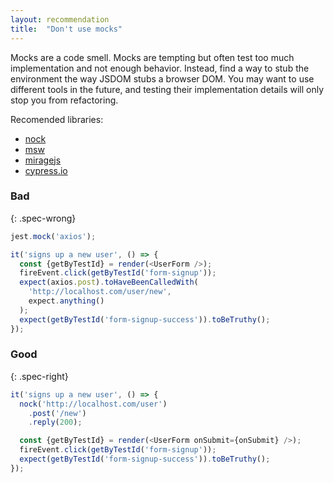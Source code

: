 ```yaml
---
layout: recommendation
title:  "Don't use mocks"
---
```

Mocks are a code smell. Mocks are tempting but often test too much
implementation and not enough behavior. Instead, find a way to stub the
environment the way JSDOM stubs a browser DOM. You may want to use different
tools in the future, and testing their implementation details will only stop you
from refactoring.

Recomended libraries:

* [nock](https://github.com/nock/nock)
* [msw](https://mswjs.io/)
* [miragejs](https://miragejs.com/)
* [cypress.io](https://docs.cypress.io/guides/guides/network-requests.htm)

### Bad
{: .spec-wrong}

```javascript
jest.mock('axios');

it('signs up a new user', () => {
  const {getByTestId} = render(<UserForm />);
  fireEvent.click(getByTestId('form-signup'));
  expect(axios.post).toHaveBeenCalledWith(
    'http://localhost.com/user/new',
    expect.anything()
  );
  expect(getByTestId('form-signup-success')).toBeTruthy();
});
```

### Good
{: .spec-right}

```javascript
it('signs up a new user', () => {
  nock('http://localhost.com/user')
    .post('/new')
    .reply(200);

  const {getByTestId} = render(<UserForm onSubmit={onSubmit} />);
  fireEvent.click(getByTestId('form-signup'));
  expect(getByTestId('form-signup-success')).toBeTruthy();
});
```
